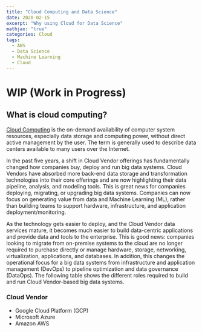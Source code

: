 ```yaml
---
title: "Cloud Computing and Data Science"
date: 2020-02-15
excerpt: "Why using Cloud for Data Science"
mathjax: "true"
categories: Cloud
tags:
  - AWS
  - Data Science
  - Machine Learning
  - Cloud
---
```


# WIP (Work in Progress)
## What is cloud computing?

[Cloud Computing](https://en.wikipedia.org/wiki/Cloud_computing) is the on-demand availability of computer system resources, especially data storage and computing power, without direct active management by the user. The term is generally used to describe data centers available to many users over the Internet.

In the past five years, a shift in Cloud Vendor offerings has fundamentally changed how companies buy, deploy and run big data systems. Cloud Vendors have absorbed more back-end data storage and transformation technologies into their core offerings and are now highlighting their data pipeline, analysis, and modeling tools. This is great news for companies deploying, migrating, or upgrading big data systems. Companies can now focus on generating value from data and Machine Learning (ML), rather than building teams to support hardware, infrastructure, and application deployment/monitoring.

As the technology gets easier to deploy, and the Cloud Vendor data services mature, it becomes much easier to build data-centric applications and provide data and tools to the enterprise. This is good news: companies looking to migrate from on-premise systems to the cloud are no longer required to purchase directly or manage hardware, storage, networking, virtualization, applications, and databases. In addition, this changes the operational focus for a big data systems from infrastructure and application management (DevOps) to pipeline optimization and data governance (DataOps). The following table shows the different roles required to build and run Cloud Vendor-based big data systems.

### Cloud Vendor

- Google Cloud Platform (GCP)
- Microsoft Azure
- Amazon AWS
